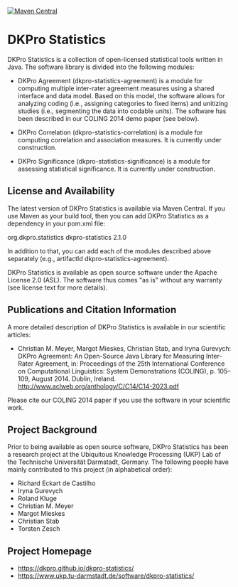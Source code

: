 [![Maven Central](https://maven-badges.herokuapp.com/maven-central/org.dkpro.statistics/dkpro-statistics/badge.svg?style=plastic)](https://maven-badges.herokuapp.com/maven-central/org.dkpro.statistics/dkpro-statistics)

# DKPro Statistics

DKPro Statistics is a collection of open-licensed statistical tools
written in Java. The software library is divided into the following modules:

* DKPro Agreement (dkpro-statistics-agreement) is a module for computing 
  multiple inter-rater agreement measures using a shared interface and data 
  model. Based on this model, the software allows for analyzing coding 
  (i.e., assigning categories to fixed items) and unitizing studies 
  (i.e., segmenting the data into codable units). The software has been 
  described in our COLING 2014 demo paper (see below). 

* DKPro Correlation (dkpro-statistics-correlation) is a module for 
  computing correlation and association measures. It is currently 
  under construction. 

* DKPro Significance (dkpro-statistics-significance) is a module for 
  assessing statistical significance. It is currently under construction. 


License and Availability
------------------------

The latest version of DKPro Statistics is available via Maven Central. 
If you use Maven as your build tool, then you can add DKPro Statistics 
as a dependency in your pom.xml file:

<dependency>
   <groupId>org.dkpro.statistics</groupId>
   <artifactId>dkpro-statistics</artifactId>
   <version>2.1.0</version>
</dependency>

In addition to that, you can add each of the modules described above 
separately (e.g., artifactId dkpro-statistics-agreement).

DKPro Statistics is available as open source software under the 
Apache License 2.0 (ASL). The software thus comes "as is" without any 
warranty (see license text for more details).


Publications and Citation Information
-------------------------------------

A more detailed description of DKPro Statistics is available in our 
scientific articles:

* Christian M. Meyer, Margot Mieskes, Christian Stab, and Iryna Gurevych:
  DKPro Agreement: An Open-Source Java Library for Measuring Inter-Rater 
  Agreement, in: Proceedings of the 25th International Conference on 
  Computational Linguistics: System Demonstrations (COLING), p. 105–109, 
  August 2014. Dublin, Ireland.
  <http://www.aclweb.org/anthology/C/C14/C14-2023.pdf>

Please cite our COLING 2014 paper if you use the software in your 
scientific work.


Project Background
------------------

Prior to being available as open source software, DKPro Statistics has been 
a research project at the Ubiquitous Knowledge Processing (UKP) Lab of 
the Technische Universität Darmstadt, Germany. The following people have 
mainly contributed to this project (in alphabetical order):

* Richard Eckart de Castilho
* Iryna Gurevych
* Roland Kluge
* Christian M. Meyer
* Margot Mieskes
* Christian Stab
* Torsten Zesch


Project Homepage
----------------
* https://dkpro.github.io/dkpro-statistics/
* https://www.ukp.tu-darmstadt.de/software/dkpro-statistics/
